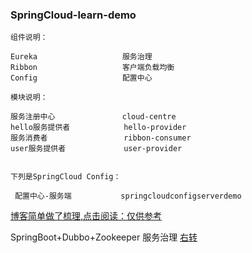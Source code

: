 
### SpringCloud-learn-demo


    组件说明：
    
    Eureka                   服务治理
    Ribbon                   客户端负载均衡
    Config                   配置中心
    
    模块说明：
    
    服务注册中心               cloud-centre  
    hello服务提供者            hello-provider 
    服务消费者                 ribbon-consumer 
    user服务提供者             user-provider
    
    
    下列是SpringCloud Config：
    
     配置中心-服务端           springcloudconfigserverdemo
   [博客简单做了梳理,点击阅读：仅供参考](https://blog.csdn.net/qq_34446485/article/details/81004369)
   
   SpringBoot+Dubbo+Zookeeper 服务治理 [右转](https://github.com/jxnu-liguobin/SpringBoot-Dubbo)
   
   
   
   
    

